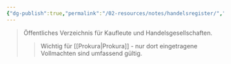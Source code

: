 ```yaml
---
{"dg-publish":true,"permalink":"/02-resources/notes/handelsregister/","tags":["recht/register"],"noteIcon":"","updated":"2025-09-05T10:12:28.000+02:00"}
---
```


>Öffentliches Verzeichnis für Kaufleute und Handelsgesellschaften.
>>Wichtig für [[Prokura\|Prokura]] - nur dort eingetragene Vollmachten sind umfassend gültig.